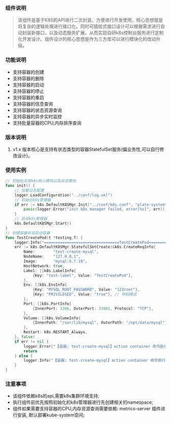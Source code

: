 ### 组件说明

> 该组件是基于K8S的API进行二次封装，方便进行开发使用，核心思想就是将复杂的逻辑处理进行接口化。同时可插拔式接口设计可以根据需求进行自动封装新接口，以及动态服务扩展，从而实现自研k8s控制台服务进行定制化开发设计。组件设计的核心思想是作为三方库可以进行模块化的改动升级。

### 功能说明

*   支持容器的创建
*   支持容器的删除
*   支持容器的启动
*   支持容器的停止
*   支持容器的重启
*   支持容器的信息查询
*   支持容器的状态资源查询
*   支持容器的异步实时监控
*   支持批量容器的CPU,内存排序查询 

### 版本说明

1.  v1.x 版本核心是支持有状态类型的容器StatefulSet服务(偏业务性,可以自行修改设计)。

### 使用实例

```go
// 初始化全局k8s核心模块以及日志模块
func init() {
	// 加载日志配置
	logger.LoadConfiguration("../conf/log.xml")
	// 初始化k8s管理器
	if err := k8s.DefaultK8SMgr.Init("../conf/k8s.conf", "plate-system", "plate-app"); err != nil {
		panic(logger.Error("init k8s manager failed, error[%s]", err))
	}
	// 启动k8s管理器
	k8s.DefaultK8SMgr.Start()
}
// 创建容器并且启动容器
func TestCreatePod(t *testing.T) {
	logger.Info("=================================TestCreatePod=================================")
	err := k8s.DefaultK8SMgr.StatefulSetCreate(&k8s.CreateReqInfo{
		Name:        "test-create-mysql",
		NodeName:    "127.0.0.1",
		Image:       "mysql:5.7.18",
		HostNetwork: true,
		Label: []k8s.LabelInfo{
			{Key: "test-label", Value: "TestCreatePod"},
		},
		Env: []k8s.EnvInfo{
			{Key: "MYSQL_ROOT_PASSWORD", Value: "123root"},
			{Key: "PRIVILEGED", Value: "true"}, // 特权模式
		},
		Port: []k8s.PortInfo{
			{InnerPort: 3306, OuterPort: 33061, Protocol: "TCP"},
		},
		Volume: []k8s.VolumeInfo{
			{InnerPath: "/var/lib/mysql", OuterPath: "/opt/data/mysql"},
		},
		Restart: k8s.RESTART_Always,
	}, false)
	if err != nil {
		logger.Error("【容器: test-create-mysql】action container 命令执行TestCreatePod失败, error[%s]", err)
		return
	} else {
		logger.Info("【容器: test-create-mysql】action container 命令执行TestCreatePod成功")
	}
}


```

### 注意事项
*   该组件依赖k8s的api,需要k8s集群环境支持;
*   执行组件前优先按照初始化的k8s管理器进行先创建相关的namespace;
*   组件如果需要支持容器的CPU,内存资源查询需要依赖: metrics-server 插件进行安装, 默认部署kube-system空间;